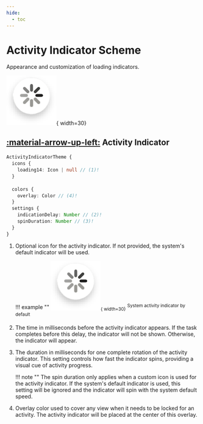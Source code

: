 ```yaml
---
hide:
  - toc
---
```

# Activity Indicator Scheme

Appearance and customization of loading indicators.

![Activity Indicator](/media/components/activity-indicator.png){ width=30}

## [:material-arrow-up-left:](/sdk/developer/configuration/ui/theme/#theme) Activity Indicator

```typescript
ActivityIndicatorTheme {
  icons {
    loading14: Icon | null // (1)!
  }

  colors {
    overlay: Color // (4)!
  }
  settings {
    indicationDelay: Number // (2)!
    spinDuration: Number // (3)!
  }
}

```

1. Optional icon for the activity indicator. If not provided, the system's default indicator will be used.

    !!! example ""
        <sub>![Activity Indicator](/media/components/activity-indicator.png){ width=30}</sub> <sup>System activity indicator by default</sup>

2. The time in milliseconds before the activity indicator appears. If the task completes before this delay, the indicator will not be shown. Otherwise, the indicator will appear.

3. The duration in milliseconds for one complete rotation of the activity indicator. This setting controls how fast the indicator spins, providing a visual cue of activity progress.
    
    !!! note ""
        The spin duration only applies when a custom icon is used for the activity indicator. If the system's default indicator is used, this setting will be ignored and the indicator will spin with the system default speed.

4. Overlay color used to cover any view when it needs to be locked for an activity. The activity indicator will be placed at the center of this overlay. 